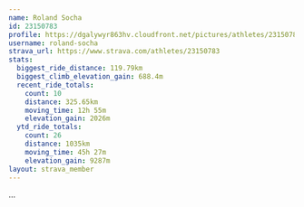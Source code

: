 ```yaml
---
name: Roland Socha
id: 23150783
profile: https://dgalywyr863hv.cloudfront.net/pictures/athletes/23150783/14745672/4/large.jpg
username: roland-socha
strava_url: https://www.strava.com/athletes/23150783
stats:
  biggest_ride_distance: 119.79km
  biggest_climb_elevation_gain: 688.4m
  recent_ride_totals:
    count: 10
    distance: 325.65km
    moving_time: 12h 55m
    elevation_gain: 2026m
  ytd_ride_totals:
    count: 26
    distance: 1035km
    moving_time: 45h 27m
    elevation_gain: 9287m
layout: strava_member
--- 
```

...
